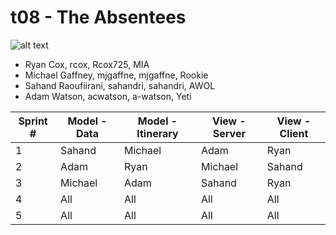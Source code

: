 # t08 - The Absentees
![alt text](https://github.com/csu2017fa314/T08/blob/master/images/missingclass.jpg)
* Ryan Cox, rcox, Rcox725, MIA
* Michael Gaffney, mjgaffne, mjgaffne, Rookie
* Sahand Raoufiirani, sahandri, sahandri, AWOL
* Adam Watson, acwatson, a-watson, Yeti


Sprint # | Model - Data | Model - Itinerary | View - Server | View - Client
-------- | ------------ | ----------------- | ------------- | -------------
 1 | Sahand | Michael | Adam | Ryan ||
 2 | Adam | Ryan | Michael | Sahand ||
 3 | Michael | Adam | Sahand| Ryan ||
 4 | All | All | All | All | All |   
 5 | All | All | All | All | All | 


